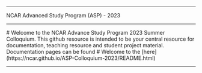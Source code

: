 <hr>
NCAR Advanced Study Program (ASP) - 2023
<hr>
# Welcome to the NCAR Advance Study Program 2023 Summer Colloquium. This github resource is intended to be your central resource for documentation, teaching resource and student project material. 
Documentation pages can be found # Welcome to the [here](https://ncar.github.io/ASP-Colloquium-2023/README.html)

<hr>



